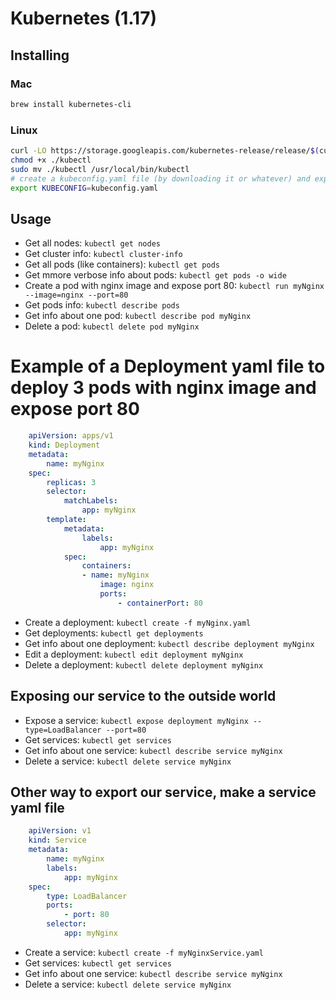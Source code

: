 # Kubernetes (1.17)

## Installing

### Mac

```bash
brew install kubernetes-cli
```

### Linux

```bash
curl -LO https://storage.googleapis.com/kubernetes-release/release/$(curl -s https://storage.googleapis.com/kubernetes-release/release/stable.txt)/bin/linux/amd64/kubectl
chmod +x ./kubectl
sudo mv ./kubectl /usr/local/bin/kubectl
# create a kubeconfig.yaml file (by downloading it or whatever) and export it
export KUBECONFIG=kubeconfig.yaml
```

## Usage

* Get all nodes: `kubectl get nodes`
* Get cluster info: `kubectl cluster-info`
* Get all pods (like containers): `kubectl get pods`
* Get mmore verbose info about pods: `kubectl get pods -o wide`
* Create a pod with nginx image and expose port 80: `kubectl run myNginx --image=nginx --port=80`
* Get pods info: `kubectl describe pods`
* Get info about one pod: `kubectl describe pod myNginx`
* Delete a pod: `kubectl delete pod myNginx`

# Example of a Deployment yaml file to deploy 3 pods with nginx image and expose port 80

```yaml
    apiVersion: apps/v1
    kind: Deployment
    metadata:
        name: myNginx
    spec:
        replicas: 3
        selector:
            matchLabels:
                app: myNginx
        template:
            metadata:
                labels:
                    app: myNginx
            spec:
                containers:
                - name: myNginx
                    image: nginx
                    ports:
                        - containerPort: 80
```

* Create a deployment: `kubectl create -f myNginx.yaml`
* Get deployments: `kubectl get deployments`
* Get info about one deployment: `kubectl describe deployment myNginx`
* Edit a deployment: `kubectl edit deployment myNginx`
* Delete a deployment: `kubectl delete deployment myNginx`

## Exposing our service to the outside world

* Expose a service: `kubectl expose deployment myNginx --type=LoadBalancer --port=80`
* Get services: `kubectl get services`
* Get info about one service: `kubectl describe service myNginx`
* Delete a service: `kubectl delete service myNginx`

## Other way to export our service, make a service yaml file

```yaml
    apiVersion: v1
    kind: Service
    metadata:
        name: myNginx
        labels:
            app: myNginx
    spec:
        type: LoadBalancer
        ports:
            - port: 80
        selector:
            app: myNginx
```

* Create a service: `kubectl create -f myNginxService.yaml`
* Get services: `kubectl get services`
* Get info about one service: `kubectl describe service myNginx`
* Delete a service: `kubectl delete service myNginx`
